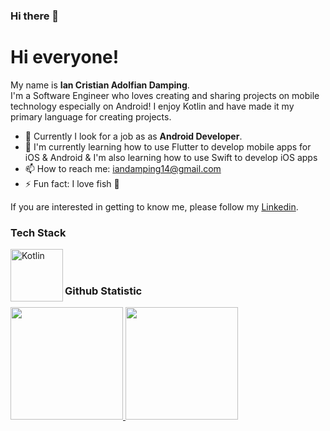 ### Hi there 👋

<!--
**iandamping/iandamping** is a ✨ _special_ ✨ repository because its `README.md` (this file) appears on your GitHub profile.

Here are some ideas to get you started:

- 🔭 I’m currently working on ...
- 🌱 I’m currently learning ...
- 👯 I’m looking to collaborate on ...
- 🤔 I’m looking for help with ...
- 💬 Ask me about ...
- 📫 How to reach me: ...
- 😄 Pronouns: ...
- ⚡ Fun fact: ...
-->

# Hi everyone! 

My name is **Ian Cristian Adolfian Damping**.<br>
I'm a Software Engineer who loves creating and sharing projects on mobile technology especially on Android! I enjoy Kotlin and have made it my primary language for creating projects.<br>

- 🔭 Currently I look for a job as as **Android Developer**.<br>
- 🌱 I'm currently learning how to use Flutter to develop mobile apps for iOS & Android & I'm also learning how to use Swift to develop iOS apps
- 📫 How to reach me: iandamping14@gmail.com
- ⚡ Fun fact: I love fish 🐠 

If you are interested in getting to know me, please follow my [Linkedin](https://www.linkedin.com/in/ian-damping-54b5b1141/).

### Tech Stack
  <a href="#"><img align="left" alt="Kotlin" title="Kotlin" width="84px" src="https://kotlinlang.org/docs/images/kotlin-logo.png" /></a>
  <!-- <a href="#"><img align="left" alt="Flutter" title="Flutter" width="84px" src="https://storage.googleapis.com/cms-storage-bucket/847ae81f5430402216fd.svg" /></a>-->
  <br>
  <br>

  ### Github Statistic
<p align="left">
<a href="https://github.com/iandamping">
  <img height="180em" src="https://github-readme-stats-eight-theta.vercel.app/api?username=iandamping&show_icons=true&theme=algolia&include_all_commits=true&count_private=true"/>
  <img height="180em" src="https://github-readme-stats-eight-theta.vercel.app/api/top-langs/?username=iandamping&layout=compact&langs_count=8&theme=algolia"/>
</a>
</p>

